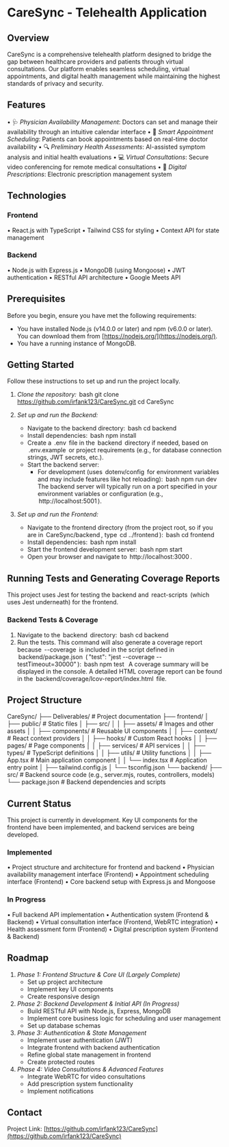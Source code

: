 
# CareSync - Telehealth Application

## Overview

CareSync is a comprehensive telehealth platform designed to bridge the gap between healthcare providers and patients through virtual consultations. Our platform enables seamless scheduling, virtual appointments, and digital health management while maintaining the highest standards of privacy and security.

## Features

•⁠  ⁠🩺 *Physician Availability Management*: Doctors can set and manage their availability through an intuitive calendar interface
•⁠  ⁠📅 *Smart Appointment Scheduling*: Patients can book appointments based on real-time doctor availability
•⁠  ⁠🔍 *Preliminary Health Assessments*: AI-assisted symptom analysis and initial health evaluations
•⁠  ⁠💻 *Virtual Consultations*: Secure video conferencing for remote medical consultations
•⁠  ⁠💊 *Digital Prescriptions*: Electronic prescription management system

## Technologies

### Frontend

•⁠  ⁠React.js with TypeScript
•⁠  ⁠Tailwind CSS for styling
•⁠  ⁠Context API for state management

### Backend

•⁠  ⁠Node.js with Express.js
•⁠  ⁠MongoDB (using Mongoose)
•⁠  ⁠JWT authentication
•⁠  ⁠RESTful API architecture
•⁠  ⁠Google Meets API

## Prerequisites

Before you begin, ensure you have met the following requirements:

* You have installed Node.js (v14.0.0 or later) and npm (v6.0.0 or later). You can download them from [https://nodejs.org/](https://nodejs.org/).
* You have a running instance of MongoDB.

## Getting Started

Follow these instructions to set up and run the project locally.

1. *Clone the repository:*
   ⁠ bash
   git clone https://github.com/irfank123/CareSync.git
   cd CareSync
    ⁠
2. *Set up and run the Backend:*

   * Navigate to the backend directory:
     ⁠ bash
     cd backend
      ⁠
   * Install dependencies:
     ⁠ bash
     npm install
      ⁠
   * Create a ⁠ .env ⁠ file in the ⁠ backend ⁠ directory if needed, based on ⁠ .env.example ⁠ or project requirements (e.g., for database connection strings, JWT secrets, etc.).
   * Start the backend server:
     * For development (uses ⁠ dotenv/config ⁠ for environment variables and may include features like hot reloading):
       ⁠ bash
       npm run dev
        ⁠
       The backend server will typically run on a port specified in your environment variables or configuration (e.g., ⁠ http://localhost:5001 ⁠).
3. *Set up and run the Frontend:*

   * Navigate to the frontend directory (from the project root, so if you are in ⁠ CareSync/backend ⁠, type ⁠ cd ../frontend ⁠):
     ⁠ bash
     cd frontend
      ⁠
   * Install dependencies:
     ⁠ bash
     npm install
      ⁠
   * Start the frontend development server:
     ⁠ bash
     npm start
      ⁠
   * Open your browser and navigate to ⁠ http://localhost:3000 ⁠.

## Running Tests and Generating Coverage Reports

This project uses Jest for testing the backend and ⁠ react-scripts ⁠ (which uses Jest underneath) for the frontend.

### Backend Tests & Coverage

1. Navigate to the ⁠ backend ⁠ directory:
   ⁠ bash
   cd backend
    ⁠
2. Run the tests. This command will also generate a coverage report because ⁠ --coverage ⁠ is included in the script defined in ⁠ backend/package.json ⁠ (⁠ "test": "jest --coverage --testTimeout=30000" ⁠):
   ⁠ bash
   npm test
    ⁠
   A coverage summary will be displayed in the console. A detailed HTML coverage report can be found in the ⁠ backend/coverage/lcov-report/index.html ⁠ file.

## Project Structure

CareSync/
├── Deliverables/        # Project documentation
├── frontend/
│   ├── public/          # Static files
│   ├── src/
│   │   ├── assets/      # Images and other assets
│   │   ├── components/  # Reusable UI components
│   │   ├── context/     # React context providers
│   │   ├── hooks/       # Custom React hooks
│   │   ├── pages/       # Page components
│   │   ├── services/    # API services
│   │   ├── types/       # TypeScript definitions
│   │   ├── utils/       # Utility functions
│   │   ├── App.tsx      # Main application component
│   │   └── index.tsx    # Application entry point
│   ├── tailwind.config.js
│   └── tsconfig.json
└── backend/
    ├── src/             # Backend source code (e.g., server.mjs, routes, controllers, models)
    └── package.json     # Backend dependencies and scripts

## Current Status

This project is currently in development. Key UI components for the frontend have been implemented, and backend services are being developed.

### Implemented

•⁠  ⁠Project structure and architecture for frontend and backend
•⁠  ⁠Physician availability management interface (Frontend)
•⁠  ⁠Appointment scheduling interface (Frontend)
•⁠  ⁠Core backend setup with Express.js and Mongoose

### In Progress

•⁠  ⁠Full backend API implementation
•⁠  ⁠Authentication system (Frontend & Backend)
•⁠  ⁠Virtual consultation interface (Frontend, WebRTC integration)
•⁠  ⁠Health assessment form (Frontend)
•⁠  ⁠Digital prescription system (Frontend & Backend)

## Roadmap

1. *Phase 1: Frontend Structure & Core UI (Largely Complete)*
   * Set up project architecture
   * Implement key UI components
   * Create responsive design
2. *Phase 2: Backend Development & Initial API (In Progress)*
   * Build RESTful API with Node.js, Express, MongoDB
   * Implement core business logic for scheduling and user management
   * Set up database schemas
3. *Phase 3: Authentication & State Management*
   * Implement user authentication (JWT)
   * Integrate frontend with backend authentication
   * Refine global state management in frontend
   * Create protected routes
4. *Phase 4: Video Consultations & Advanced Features*
   * Integrate WebRTC for video consultations
   * Add prescription system functionality
   * Implement notifications

## Contact

Project Link: [https://github.com/irfank123/CareSync](https://github.com/irfank123/CareSync)
